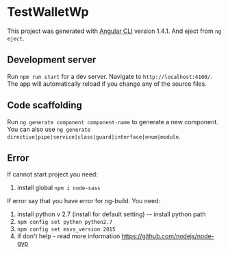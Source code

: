 # TestWalletWp

This project was generated with [Angular CLI](https://github.com/angular/angular-cli) version 1.4.1. And eject from `ng eject`.

## Development server

Run `npm run start` for a dev server. Navigate to `http://localhost:4100/`. The app will automatically reload if you change any of the source files.

## Code scaffolding

Run `ng generate component component-name` to generate a new component. You can also use `ng generate directive|pipe|service|class|guard|interface|enum|module`.

## Error

If cannot start project you need:
1) install global `npm i node-sass` 

If error say that you have error for ng-build. You need:
1) install python v 2.7 (install for default setting) -- install python path   
2) `npm config set python python2.7`
3) `npm config set msvs_version 2015`
4) if don't help - read more information https://github.com/nodejs/node-gyp 

